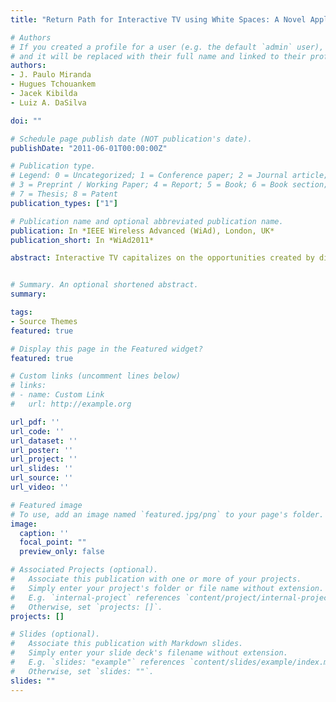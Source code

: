```yaml
---
title: "Return Path for Interactive TV using White Spaces: A Novel Application for 802.22 WRAN"

# Authors
# If you created a profile for a user (e.g. the default `admin` user), write the username (folder name) here 
# and it will be replaced with their full name and linked to their profile.
authors:
- J. Paulo Miranda
- Hugues Tchouankem
- Jacek Kibilda
- Luiz A. DaSilva

doi: ""

# Schedule page publish date (NOT publication's date).
publishDate: "2011-06-01T00:00:00Z"

# Publication type.
# Legend: 0 = Uncategorized; 1 = Conference paper; 2 = Journal article;
# 3 = Preprint / Working Paper; 4 = Report; 5 = Book; 6 = Book section;
# 7 = Thesis; 8 = Patent
publication_types: ["1"]

# Publication name and optional abbreviated publication name.
publication: In *IEEE Wireless Advanced (WiAd), London, UK*
publication_short: In *WiAd2011*

abstract: Interactive TV capitalizes on the opportunities created by digitisation to offer new services. Depending on the level of interactivity, a return path is required to send data from the home user back to the broadcaster. In this paper, we propose the use of 802.22 WRAN to implement the return path over white spaces. Our approach allows the transmission of interactive data in overlay with broadcast data. Following 802.22's requirements, we analyze the task of selecting settings for cooperative spectrum sensing. First, our numerical results show that the number of cooperative devices used to improve sensing accuracy is constrained to the minimum data rate per device. Second, we show through computer simulations that noise uncertainty limits cooperation gains regardless of how settings are selected. Wrapping up our analysis, real-world conditions are considered through testbed experimentation. Measurements confirm that maximum diversity cannot be achieved under correlated shadowing but cooperation may bring advantages if a subset of cooperative devices malfunctions. To the best of our knowledge, this is the first study on the application of 802.22 WRAN as access technology for return paths of interactive TV.


# Summary. An optional shortened abstract.
summary: 

tags:
- Source Themes
featured: true

# Display this page in the Featured widget?
featured: true

# Custom links (uncomment lines below)
# links:
# - name: Custom Link
#   url: http://example.org

url_pdf: ''
url_code: ''
url_dataset: ''
url_poster: ''
url_project: ''
url_slides: ''
url_source: ''
url_video: ''

# Featured image
# To use, add an image named `featured.jpg/png` to your page's folder. 
image:
  caption: ''
  focal_point: ""
  preview_only: false

# Associated Projects (optional).
#   Associate this publication with one or more of your projects.
#   Simply enter your project's folder or file name without extension.
#   E.g. `internal-project` references `content/project/internal-project/index.md`.
#   Otherwise, set `projects: []`.
projects: []

# Slides (optional).
#   Associate this publication with Markdown slides.
#   Simply enter your slide deck's filename without extension.
#   E.g. `slides: "example"` references `content/slides/example/index.md`.
#   Otherwise, set `slides: ""`.
slides: ""
---
```



